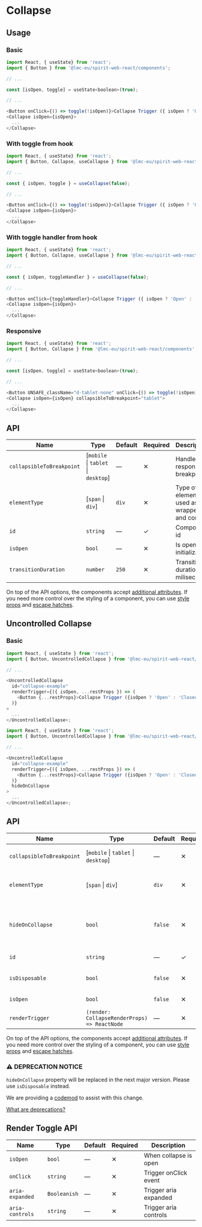 # Collapse

## Usage

### Basic

```javascript
import React, { useState} from 'react';
import { Button } from '@lmc-eu/spirit-web-react/components';

// ...

const [isOpen, toggle] = useState<boolean>(true);

// ...

<Button onClick={() => toggle(!isOpen)}>Collapse Trigger ({ isOpen ? 'Open' : 'Closed' })</Button>
<Collapse isOpen={isOpen}>
  ...
</Collapse>
```

### With toggle from hook

```javascript
import React, { useState} from 'react';
import { Button, Collapse, useCollapse } from '@lmc-eu/spirit-web-react/components';

// ...

const { isOpen, toggle } = useCollapse(false);

// ...

<Button onClick={() => toggle(!isOpen)}>Collapse Trigger ({ isOpen ? 'Open' : 'Closed' })</Button>
<Collapse isOpen={isOpen}>
  ...
</Collapse>
```

### With toggle handler from hook

```javascript
import React, { useState} from 'react';
import { Button, Collapse, useCollapse } from '@lmc-eu/spirit-web-react/components';

// ...

const { isOpen, toggleHandler } = useCollapse(false);

// ...

<Button onClick={toggleHandler}>Collapse Trigger ({ isOpen ? 'Open' : 'Closed' })</Button>
<Collapse isOpen={isOpen}>
  ...
</Collapse>
```

### Responsive

```javascript
import React, { useState} from 'react';
import { Button, Collapse } from '@lmc-eu/spirit-web-react/components';

// ...

const [isOpen, toggle] = useState<boolean>(true);

// ...

<Button UNSAFE_className="d-tablet-none" onClick={() => toggle(!isOpen)}>Collapse Trigger ({ isOpen ? 'Open' : 'Closed' })</Button>
<Collapse isOpen={isOpen} collapsibleToBreakpoint="tablet">
  ...
</Collapse>
```

## API

| Name                      | Type                                | Default | Required | Description                                 |
| ------------------------- | ----------------------------------- | ------- | -------- | ------------------------------------------- |
| `collapsibleToBreakpoint` | [`mobile` \| `tablet` \| `desktop`] | —       | ✕        | Handle for responsive breakpoint            |
| `elementType`             | [`span` \| `div`]                   | `div`   | ✕        | Type of element used as wrapper and content |
| `id`                      | `string`                            | —       | ✓        | Component id                                |
| `isOpen`                  | `bool`                              | —       | ✕        | Is open on initialization                   |
| `transitionDuration`      | `number`                            | `250`   | ✕        | Transition duration in miliseconds          |

On top of the API options, the components accept [additional attributes][readme-additional-attributes].
If you need more control over the styling of a component, you can use [style props][readme-style-props]
and [escape hatches][readme-escape-hatches].

## Uncontrolled Collapse

### Basic

```javascript
import React, { useState } from 'react';
import { Button, UncontrolledCollapse } from '@lmc-eu/spirit-web-react/components';

// ...

<UncontrolledCollapse
  id="collapse-example"
  renderTrigger={({ isOpen, ...restProps }) => (
    <Button {...restProps}>Collapse Trigger ({isOpen ? 'Open' : 'Closed'})</Button>
  )}
>
  ...
</UncontrolledCollapse>;
```

```javascript
import React, { useState } from 'react';
import { Button, UncontrolledCollapse } from '@lmc-eu/spirit-web-react/components';

// ...

<UncontrolledCollapse
  id="collapse-example"
  renderTrigger={({ isOpen, ...restProps }) => (
    <Button {...restProps}>Collapse Trigger ({isOpen ? 'Open' : 'Closed'})</Button>
  )}
  hideOnCollapse
>
  ...
</UncontrolledCollapse>;
```

## API

| Name                      | Type                                         | Default | Required | Description                                                                                              |
| ------------------------- | -------------------------------------------- | ------- | -------- | -------------------------------------------------------------------------------------------------------- |
| `collapsibleToBreakpoint` | [`mobile` \| `tablet` \| `desktop`]          | —       | ✕        | Handle for responsive breakpoint                                                                         |
| `elementType`             | [`span` \| `div`]                            | `div`   | ✕        | Type of element used as wrapper and content                                                              |
| `hideOnCollapse`          | `bool`                                       | `false` | ✕        | [**DEPRECATED**][readme-deprecations] in favor of `isDisposable`; Hides button when content is displayed |
| `id`                      | `string`                                     | —       | ✓        | Component id                                                                                             |
| `isDisposable`            | `bool`                                       | `false` | ✕        | Hides trigger when content is displayed                                                                  |
| `isOpen`                  | `bool`                                       | `false` | ✕        | Is open on initialization                                                                                |
| `renderTrigger`           | `(render: CollapseRenderProps) => ReactNode` | —       | ✕        | Properties for trigger render                                                                            |

On top of the API options, the components accept [additional attributes][readme-additional-attributes].
If you need more control over the styling of a component, you can use [style props][readme-style-props]
and [escape hatches][readme-escape-hatches].

### ⚠️ DEPRECATION NOTICE

`hideOnCollapse` property will be replaced in the next major version. Please use `isDisposable` instead.

We are providing a [codemod][codemod-collapse] to assist with this change.

[What are deprecations?][readme-deprecations]

## Render Toggle API

| Name            | Type         | Default | Required | Description           |
| --------------- | ------------ | ------- | -------- | --------------------- |
| `isOpen`        | `bool`       | —       | ✕        | When collapse is open |
| `onClick`       | `string`     | —       | ✕        | Trigger onClick event |
| `aria-expanded` | `Booleanish` | —       | ✕        | Trigger aria expanded |
| `aria-controls` | `string`     | —       | ✕        | Trigger aria controls |

[codemod-collapse]: https://github.com/lmc-eu/spirit-design-system/blob/main/packages/codemods/src/transforms/v4/web-react/README.md#v4web-reactcollapse-isdisposable-prop--uncontrolledcollapse-hideoncollapse-to-isdisposable-prop-change
[readme-additional-attributes]: https://github.com/lmc-eu/spirit-design-system/blob/main/packages/web-react/README.md#additional-attributes
[readme-deprecations]: https://github.com/lmc-eu/spirit-design-system/blob/main/packages/web-react/README.md#deprecations
[readme-escape-hatches]: https://github.com/lmc-eu/spirit-design-system/blob/main/packages/web-react/README.md#escape-hatches
[readme-style-props]: https://github.com/lmc-eu/spirit-design-system/blob/main/packages/web-react/README.md#style-props
